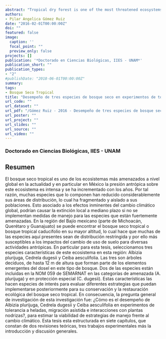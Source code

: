 ```yaml
---
abstract: "Tropical dry forest is one of the most threatened ecosystems nowadays and particularly in Mexico, anthropic pressure on this ecosystem is intense and has increased over the years. For this reason, many component species have reduced significantly their distribution areas, which has fragmented and isolated their populations. This coupled with the imminets effects of global climate change could cause local extinction in the medium term if management actions are not implemented for species that are highly threatened. In the region of the Mexican Bajio (part of Michoacan, Queretaro and Guanajuato states) it is possible to find the dry tropical forest or tropical deciduous forest at its highest altitude, which makes that many of its species have a restricted distribution and therefore they are more susceptible to the impacts of land use change for different human activities. In particular for this thesis, we selected three species characteristics of this ecosystem in this region: Albizia plurijuga, Cedrela dugesii and Ceiba aesculifolia. The three are deciduous trees, up to 12 m high being part of the emerging elements of the canopy in this forest. Two of the species are included in the NOM 059 SEMARNAT in the categories of threat (A. plurijuga) and special protection (C. dugesii). These characteristics make them species of interest to evaluate different strategies that can subsequently be implemented for their conservation and ecological restoration of tropical dry forest. Consequently, the overall research question of this research was: How is the performance of Albizia plurijuga, Cedrela dugesii and Ceiba aesculifolia in experiments of frost tolerance, assisted migration and interactions with nurse plants ?, to estimate the viability of these management strategies to face climate change. This thesis is structured into seven chapters, which consist of two theoretical revisions, three experimental works plus the introduction and general discussion. In Chapter I, I present the general introduction related to climate change that is one of the most influential factors in the dynamics and maintenance of the ecosystems currently. I also explain some response strategies to this phenomenon evaluated in this thesis and finally I describe the system study."
authors:
- Pilar Angelica Gómez Ruiz
date: "2016-02-01T00:00:00Z"
doi: ""
featured: false
image:
  caption: ''
  focal_point: ""
  preview_only: false
projects: []
publication: '*Doctorado en Ciencias Biológicas, IIES - UNAM*'
publication_short: ""
publication_types:
- "2"
#publishDate: "2018-06-01T00:00:00Z"
summary: 
tags:
- Bosque Seco Tropical
title: "Desempeño de tres especies de bosque seco en experimentos de tolerancia a heladas y nodricismo para su migración asistida en respuesta al cambio climático"
url_code: ""
url_dataset: ""
url_pdf: "/Gómez Ruiz - 2016 - Desempeño de tres especies de bosque seco en experimentos de tolerancia a heladas y nodricismo para su migración asi.pdf"
url_poster: ""
url_project: ""
url_slides: ""
url_source: ""
url_video: ""
---
```

### Doctorado en Ciencias Biológicas, IIES - UNAM

## Resumen
El bosque seco tropical es uno de los ecosistemas más amenazados a nivel global en la actualidad y en particular en México la presión antrópica sobre este ecosistema es intensa y se ha incrementado con los años. Por tal razón, muchas especies que lo componen han reducido considerablemente sus áreas de distribución, lo cual ha fragmentado y aislado a sus poblaciones. Esto asociado a los efectos inminentes del cambio climático global, podrían causar la extinción local a mediano plazo si no se implementan medidas de manejo para las especies que están fuertemente amenazadas. En la región del Bajío mexicano (parte de Michoacán, Querétaro y Guanajuato) se puede encontrar el bosque seco tropical o bosque tropical caducifolio en su mayor altitud, lo cual hace que muchas de las especies aquí presentes sean de distribución restringida y por ello más susceptibles a los impactos del cambio de uso de suelo para diversas actividades antrópicas. En particular para esta tesis, seleccionamos tres especies características de este ecosistema en esta región: Albizia plurijuga, Cedrela dugesii y Ceiba aesculifolia. Las tres son árboles deciduos, de hasta 12 m de altura que forman parte de los elementos emergentes del dosel en este tipo de bosque. Dos de las especies están incluidas en la NOM 059 de SEMARNAT en las categorías de amenazada (A. plurijuga) y en protección especial (C. dugesii). Estas características las hacen especies de interés para evaluar diferentes estrategias que puedan implementarse posteriormente para su conservación y la restauración ecológica del bosque seco tropical. En consecuencia, la pregunta general de investigación de esta investigación fue: ¿Cómo es el desempeño de Albizia plurijuga, Cedrela dugesii y Ceiba aesculifolia en experimentos de tolerancia a heladas, migración asistida e interacciones con plantas nodrizas?, para estimar la viabilidad de estrategias de manejo frente al cambio climático. Esta tesis esta estructurada en siete capítulos, que constan de dos revisiones teóricas, tres trabajos experimentales más la introducción y discusión generales.